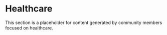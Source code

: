 # Healthcare

This section is a placeholder for content generated by community members focused on healthcare.

